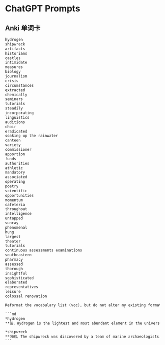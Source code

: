 # ChatGPT Prompts

## Anki 单词卡

````txt
hydrogen
shipwreck
artifacts
historians
castles
intimidate
measures
biology
journalism
crisis
circumstances
extracted
chemically
seminars
tutorials
steadily
incorporating
linguistics
auditions
choir
eradicated
soaking up the rainwater
canteen
variety
commissioner
apportion
funds
authorities
athletic
mandatory
associated
operating
poetry
scientific
opportunities
momentum
cafeteria
throughout
intelligence
untapped
sunray
phenomenal
hung
largest
theater
tutorials
continuous assessments examinations
southeastern
pharmacy
assessed
thorough
insightful
sophisticated
elaborated
representatives
leisure
colossal renovation

Reformat the vocabulary list (voc), but do not alter my existing format. Simply output the following format in raw Markdown.

```md
*hydrogen
**氢，Hydrogen is the lightest and most abundant element in the universe.

*shipwreck
**沉船，The shipwreck was discovered by a team of marine archaeologists.
```
````



